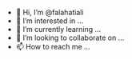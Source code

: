 - 👋 Hi, I’m @falahatiali
- 👀 I’m interested in ...
- 🌱 I’m currently learning ...
- 💞️ I’m looking to collaborate on ...
- 📫 How to reach me ...

<!---
falahatiali/falahatiali is a ✨ special ✨ repository because its `README.md` (this file) appears on your GitHub profile.
You can click the Preview link to take a look at your changes.
--->
